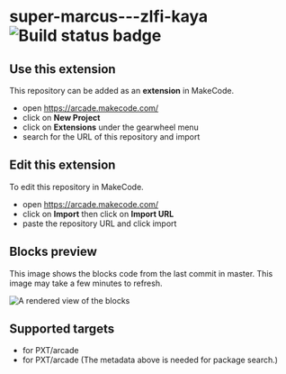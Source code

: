 # super-marcus---zlfi-kaya ![Build status badge](https://github.com/zqlfikar/super-marcus---zlfi-kaya/workflows/MakeCode/badge.svg)



## Use this extension

This repository can be added as an **extension** in MakeCode.

* open https://arcade.makecode.com/
* click on **New Project**
* click on **Extensions** under the gearwheel menu
* search for the URL of this repository and import

## Edit this extension

To edit this repository in MakeCode.

* open https://arcade.makecode.com/
* click on **Import** then click on **Import URL**
* paste the repository URL and click import

## Blocks preview

This image shows the blocks code from the last commit in master.
This image may take a few minutes to refresh.

![A rendered view of the blocks](https://github.com/zqlfikar/super-marcus---zlfi-kaya/raw/master/.makecode/blocks.png)

## Supported targets

* for PXT/arcade
* for PXT/arcade
(The metadata above is needed for package search.)

